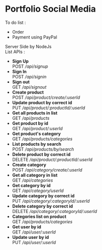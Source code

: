 # Portfolio Social Media  
To do list :  
- Order
- Payment using PayPal

Server Side by NodeJs  
List APIs :
- **Sign Up**  
POST */api/signup*
- **Sign In**  
POST */api/signin*
- **Sign out**  
GET */api/signout*
- **Create product**  
POST */api/product/create/:userId*
- **Update product by correct id**  
PUT */api/product/:productId/:userId*
- **Get all products in list**  
GET */api/products*
- **Get product by id**  
GET */api/product/:userId*
- **Get product's category**  
GET */api/products/categories*
- **List products by search**  
POST */api/products/by/search*
- **Delete product by correct id**  
DELETE */api/product/:productId/:userId*
- **Create category**  
POST */api/category/create/:userId*
- **Get all category in list**  
GET */api/categories*
- **Get category by id**  
GET */api/category/userId*
- **Update category by correct id**  
PUT */api/category/:categoryId/:userId*
- **Delete category by correct id**  
DELETE */api/category/:categoryId/:userId*
- **Categories list on product**  
GET */api/products/categories*
- **Get user by id**  
GET */api/user/:userId*
- **Update user by id**  
PUT */api/user/:userId*